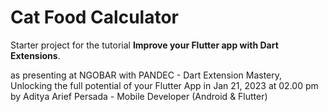 # Cat Food Calculator

Starter project for the tutorial **Improve your Flutter app with Dart Extensions**.

as presenting at NGOBAR with PANDEC - Dart Extension Mastery, 
Unlocking the full potential of your Flutter App in Jan 21, 2023 at 02.00 pm 
by Aditya Arief Persada - Mobile Developer (Android & Flutter)